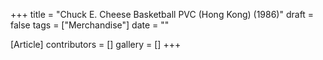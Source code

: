 +++
title = "Chuck E. Cheese Basketball PVC (Hong Kong) (1986)"
draft = false
tags = ["Merchandise"]
date = ""

[Article]
contributors = []
gallery = []
+++